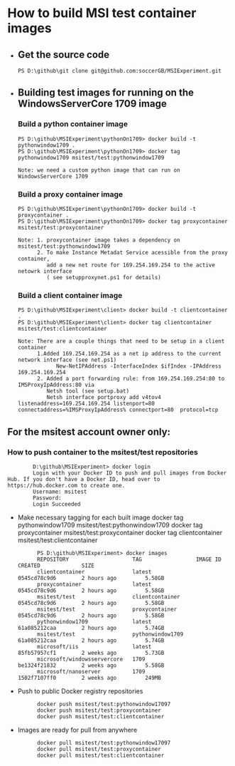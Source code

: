 
# How to build MSI test container images


- ## Get the source code

      PS D:\github\git clone git@github.com:soccerGB/MSIExperiment.git 

- ## Building test images for running on the WindowsServerCore 1709 image

  ### Build a python container image

      PS D:\github\MSIExperiment\pythonOn1709> docker build -t pythonwindow1709 .
      PS D:\github\MSIExperiment\pythonOn1709> docker tag  pythonwindow1709 msitest/test:pythonwindow1709
      
      Note: we need a custom python image that can run on WindowsServerCore 1709
      
  ### Build a proxy container image

      PS D:\github\MSIExperiment\pythonOn1709> docker build -t proxycontainer .
      PS D:\github\MSIExperiment\pythonOn1709> docker tag proxycontainer msitest/test:proxycontainer
      
      Note: 1. proxycontainer image takes a dependency on msitest/test:pythonwindow1709
            2. To make Instance Metadat Service acessible from the proxy container, 
               add a new net route for 169.254.169.254 to the active netowrk interface
               ( see setupproxynet.ps1 for details)

  ### Build a client container image

      PS D:\github\MSIExperiment\client> docker build -t clientcontainer .
      PS D:\github\MSIExperiment\client> docker tag clientcontainer msitest/test:clientcontainer
      
      Note: There are a couple things that need to be setup in a client container
            1.Added 169.254.169.254 as a net ip address to the current network interface (see net.ps1)
                  New-NetIPAddress -InterfaceIndex $ifIndex -IPAddress 169.254.169.254
            2. Added a port forwarding rule: from 169.254.169.254:80 to IMSProxyIpAddress:80 via 
               Netsh tool (see setup.bat)
               Netsh interface portproxy add v4tov4 listenaddress=169.254.169.254 listenport=80 connectaddress=%IMSProxyIpAddress% connectport=80  protocol=tcp

## For the msitest account owner only: 
   ### How to push container to the msitest/test repositories

            D:\github\MSIExperiment> docker login
            Login with your Docker ID to push and pull images from Docker Hub. If you don't have a Docker ID, head over to https://hub.docker.com to create one.
            Username: msitest
            Password:
            Login Succeeded

- Make necessary tagging for each built image
            docker tag  pythonwindow1709 msitest/test:pythonwindow1709
            docker tag proxycontainer msitest/test:proxycontainer
            docker tag clientcontainer msitest/test:clientcontainer

            PS D:\github\MSIExperiment> docker images
            REPOSITORY                    TAG                 IMAGE ID            CREATED             SIZE
            clientcontainer               latest              0545cd78c9d6        2 hours ago         5.58GB
            proxycontainer                latest              0545cd78c9d6        2 hours ago         5.58GB
            msitest/test                  clientcontainer     0545cd78c9d6        2 hours ago         5.58GB
            msitest/test                  proxycontainer      0545cd78c9d6        2 hours ago         5.58GB
            pythonwindow1709              latest              61a085212caa        2 hours ago         5.74GB
            msitest/test                  pythonwindow1709    61a085212caa        2 hours ago         5.74GB
            microsoft/iis                 latest              85fb57957cf1        2 weeks ago         5.73GB
            microsoft/windowsservercore   1709                be1324f21832        2 weeks ago         5.58GB
            microsoft/nanoserver          1709                1502f7107ff0        2 weeks ago         249MB

- Push to public Docker registry repositories
      
            docker push msitest/test:pythonwindow17097
            docker push msitest/test:proxycontainer
            docker push msitest/test:clientcontainer
            
- Images are ready for pull from anywhere
      
            docker pull msitest/test:pythonwindow17097
            docker pull msitest/test:proxycontainer
            docker pull msitest/test:clientcontainer
